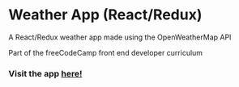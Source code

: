 # Weather App (React/Redux)

A React/Redux weather app made using the OpenWeatherMap API

Part of the freeCodeCamp front end developer curriculum

### Visit the app [here!](https://weather-app-39e37.firebaseapp.com/)